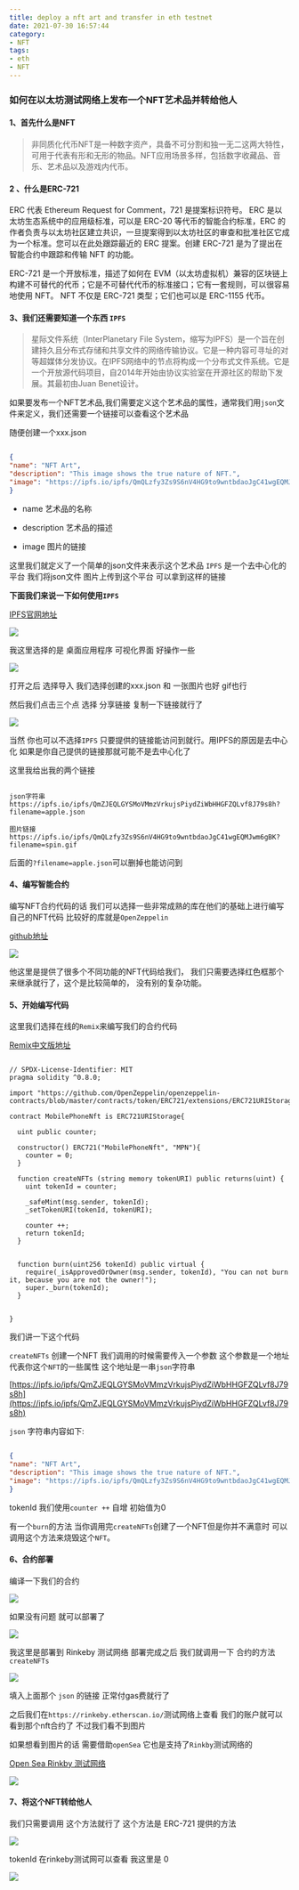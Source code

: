```yaml
---
title: deploy a nft art and transfer in eth testnet
date: 2021-07-30 16:57:44
category:
- NFT
tags:
- eth
- NFT
---
```


### 如何在以太坊测试网络上发布一个NFT艺术品并转给他人

#### 1、首先什么是NFT

> 非同质化代币NFT是一种数字资产，具备不可分割和独一无二这两大特性，可用于代表有形和无形的物品。NFT应用场景多样，包括数字收藏品、音乐、艺术品以及游戏内代币。

#### 2 、什么是ERC-721

ERC 代表 Ethereum Request for Comment，721 是提案标识符号。 ERC 是以太坊生态系统中的应用级标准，可以是 ERC-20 等代币的智能合约标准，ERC 的作者负责与以太坊社区建立共识，一旦提案得到以太坊社区的审查和批准社区它成为一个标准。您可以在此处跟踪最近的 ERC 提案。创建 ERC-721 是为了提出在智能合约中跟踪和传输 NFT 的功能。

ERC-721 是一个开放标准，描述了如何在 EVM（以太坊虚拟机）兼容的区块链上构建不可替代的代币；它是不可替代代币的标准接口；它有一套规则，可以很容易地使用 NFT。 NFT 不仅是 ERC-721 类型；它们也可以是 ERC-1155 代币。


#### 3、我们还需要知道一个东西 `IPFS`

> 星际文件系统（InterPlanetary File System，缩写为IPFS）是一个旨在创建持久且分布式存储和共享文件的网络传输协议。它是一种内容可寻址的对等超媒体分发协议。在IPFS网络中的节点将构成一个分布式文件系统。它是一个开放源代码项目，自2014年开始由协议实验室在开源社区的帮助下发展。其最初由Juan Benet设计。

如果要发布一个NFT艺术品,我们需要定义这个艺术品的属性，通常我们用`json`文件来定义，我们还需要一个链接可以查看这个艺术品

随便创建一个xxx.json

```json

{
"name": "NFT Art",
"description": "This image shows the true nature of NFT.",
"image": "https://ipfs.io/ipfs/QmQLzfy3Zs9S6nV4HG9to9wntbdaoJgC41wgEQMJwm6gBK",
}

```

* name 艺术品的名称

* description 艺术品的描述

* image 图片的链接

这里我们就定义了一个简单的json文件来表示这个艺术品 
`IPFS` 是一个去中心化的平台 我们将json文件 图片上传到这个平台 可以拿到这样的链接

**下面我们来说一下如何使用`IPFS`**

[IPFS官网地址](https://ipfs.io/)

![](https://cdn.jsdelivr.net/gh/Naruto-1996/picture/images/20210730175202.png)

我这里选择的是 桌面应用程序 可视化界面 好操作一些 

![](https://cdn.jsdelivr.net/gh/Naruto-1996/picture/images/20210730175424.png)

打开之后 选择导入 我们选择创建的xxx.json 和 一张图片也好 gif也行

然后我们点击三个点 选择 分享链接 复制一下链接就行了

![](https://cdn.jsdelivr.net/gh/Naruto-1996/picture/images/20210730175647.png)

当然 你也可以不选择`IPFS` 只要提供的链接能访问到就行。用IPFS的原因是去中心化 如果是你自己提供的链接那就可能不是去中心化了


这里我给出我的两个链接
```solidity

json字符串 
https://ipfs.io/ipfs/QmZJEQLGYSMoVMmzVrkujsPiydZiWbHHGFZQLvf8J79s8h?filename=apple.json

图片链接
https://ipfs.io/ipfs/QmQLzfy3Zs9S6nV4HG9to9wntbdaoJgC41wgEQMJwm6gBK?filename=spin.gif

```

后面的`?filename=apple.json`可以删掉也能访问到


#### 4、编写智能合约

编写NFT合约代码的话 我们可以选择一些非常成熟的库在他们的基础上进行编写自己的NFT代码 比较好的库就是`OpenZeppelin`

[github地址](https://github.com/OpenZeppelin/openzeppelin-contracts/tree/master/contracts/token/ERC721/extensions)

![](https://cdn.jsdelivr.net/gh/Naruto-1996/picture/images/20210730172037.png)

他这里是提供了很多个不同功能的NFT代码给我们， 我们只需要选择红色框那个来继承就行了，这个是比较简单的， 没有别的复杂功能。

#### 5、开始编写代码

这里我们选择在线的`Remix`来编写我们的合约代码 

[Remix中文版地址](http://remix.app.hubwiz.com/#optimize=false&runs=200&evmVersion=null&version=soljson-v0.7.4+commit.3f05b770.js)

```solidity

// SPDX-License-Identifier: MIT
pragma solidity ^0.8.0;

import "https://github.com/OpenZeppelin/openzeppelin-contracts/blob/master/contracts/token/ERC721/extensions/ERC721URIStorage.sol";

contract MobilePhoneNft is ERC721URIStorage{

  uint public counter;

  constructor() ERC721("MobilePhoneNft", "MPN"){
    counter = 0;
  }

  function createNFTs (string memory tokenURI) public returns(uint) {
    uint tokenId = counter;

    _safeMint(msg.sender, tokenId);
    _setTokenURI(tokenId, tokenURI);

    counter ++;
    return tokenId;
  }


  function burn(uint256 tokenId) public virtual {
    require(_isApprovedOrOwner(msg.sender, tokenId), "You can not burn it, because you are not the owner!");
    super._burn(tokenId);
  }
  
  
}

```

我们讲一下这个代码 

`createNFTs` 创建一个NFT 我们调用的时候需要传入一个参数 这个参数是一个地址代表你这个`NFT`的一些属性 这个地址是一串`json`字符串

[https://ipfs.io/ipfs/QmZJEQLGYSMoVMmzVrkujsPiydZiWbHHGFZQLvf8J79s8h](https://ipfs.io/ipfs/QmZJEQLGYSMoVMmzVrkujsPiydZiWbHHGFZQLvf8J79s8h)

`json` 字符串内容如下:

```json

{
"name": "NFT Art",
"description": "This image shows the true nature of NFT.",
"image": "https://ipfs.io/ipfs/QmQLzfy3Zs9S6nV4HG9to9wntbdaoJgC41wgEQMJwm6gBK",
}

```

tokenId 我们使用`counter ++` 自增 初始值为0

有一个`burn`的方法 当你调用完`createNFTs`创建了一个NFT但是你并不满意时 可以调用这个方法来烧毁这个`NFT`。

#### 6、合约部署

编译一下我们的合约

![](https://cdn.jsdelivr.net/gh/Naruto-1996/picture/images/20210730180438.png)

如果没有问题 就可以部署了

![](https://cdn.jsdelivr.net/gh/Naruto-1996/picture/images/20210730180645.png)

我这里是部署到 Rinkeby 测试网络 部署完成之后 我们就调用一下 合约的方法 `createNFTs`

![](https://cdn.jsdelivr.net/gh/Naruto-1996/picture/images/20210730180909.png)

填入上面那个 `json` 的链接 正常付gas费就行了 

之后我们在`https://rinkeby.etherscan.io/`测试网络上查看 我们的账户就可以看到那个nft合约了 不过我们看不到图片

如果想看到图片的话 需要借助`openSea` 它也是支持了`Rinkby`测试网络的

[Open Sea Rinkby 测试网络](https://testnets.opensea.io/account)

![](https://cdn.jsdelivr.net/gh/Naruto-1996/picture/images/20210730181750.png)

#### 7、将这个NFT转给他人

我们只需要调用 这个方法就行了 这个方法是 ERC-721 提供的方法

![](https://cdn.jsdelivr.net/gh/Naruto-1996/picture/images/20210730182229.png)

tokenId 在rinkeby测试网可以查看 我这里是 0

![](https://cdn.jsdelivr.net/gh/Naruto-1996/picture/images/20210730182401.png)



